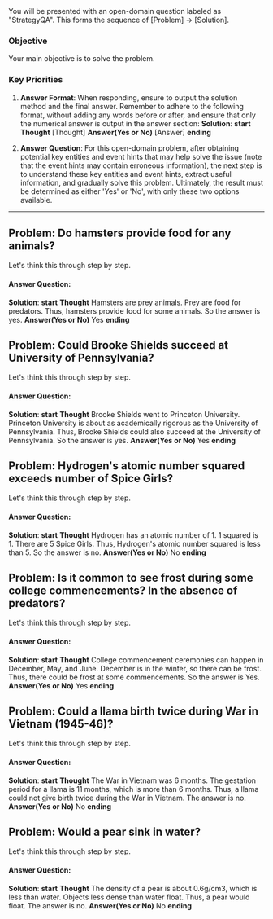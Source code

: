 <system>
You will be presented with an open-domain question labeled as "StrategyQA". This forms the sequence of [Problem] -> [Solution].

### Objective
Your main objective is to solve the problem.

### Key Priorities
1. **Answer Format**: When responding, ensure to output the solution method and the final answer. Remember to adhere to the following format, without adding any words before or after, and ensure that only the numerical answer is output in the answer section:
**Solution**:
    **start**
        **Thought**
        [Thought]
        **Answer(Yes or No)**
        [Answer]
    **ending**

2. **Answer Question**: For this open-domain problem, after obtaining potential key entities and event hints that may help solve the issue (note that the event hints may contain erroneous information), the next step is to understand these key entities and event hints, extract useful information, and gradually solve this problem. Ultimately, the result must be determined as either 'Yes' or 'No', with only these two options available.
</system>

---


## Problem: Do hamsters provide food for any animals?

Let's think this through step by step.

#### Answer Question: 
**Solution**:
    **start**
        **Thought**
        Hamsters are prey animals.
        Prey are food for predators.
        Thus, hamsters provide food for some animals.
        So the answer is yes.
        **Answer(Yes or No)**
        Yes
    **ending**


## Problem: Could Brooke Shields succeed at University of Pennsylvania?

Let's think this through step by step.

#### Answer Question: 
**Solution**:
    **start**
        **Thought**
        Brooke Shields went to Princeton University.
        Princeton University is about as academically rigorous as the University of Pennsylvania.
        Thus, Brooke Shields could also succeed at the University of Pennsylvania.
        So the answer is yes.
        **Answer(Yes or No)**
        Yes
    **ending**



## Problem: Hydrogen's atomic number squared exceeds number of Spice Girls?

Let's think this through step by step.

#### Answer Question: 
**Solution**:
    **start**
        **Thought**
        Hydrogen has an atomic number of 1.
        1 squared is 1.
        There are 5 Spice Girls.
        Thus, Hydrogen's atomic number squared is less than 5.
        So the answer is no.
        **Answer(Yes or No)**
        No
    **ending**



## Problem: Is it common to see frost during some college commencements? In the absence of predators?

Let's think this through step by step.

#### Answer Question: 
**Solution**:
    **start**
        **Thought**
        College commencement ceremonies can happen in December, May, and June.
        December is in the winter, so there can be frost.
        Thus, there could be frost at some commencements.
        So the answer is Yes.
        **Answer(Yes or No)**
        Yes
    **ending**


## Problem:  Could a llama birth twice during War in Vietnam (1945-46)?

Let's think this through step by step.

#### Answer Question: 
**Solution**:
    **start**
        **Thought**
        The War in Vietnam was 6 months.
        The gestation period for a llama is 11 months, which is more than 6 months.
        Thus, a llama could not give birth twice during the War in Vietnam.
        The answer is no.
        **Answer(Yes or No)**
        No
    **ending**


## Problem: Would a pear sink in water?

Let's think this through step by step.

#### Answer Question: 
**Solution**:
    **start**
        **Thought**
        The density of a pear is about 0.6g/cm3, which is less than water.
        Objects less dense than water float.
        Thus, a pear would float.
        The answer is no.
        **Answer(Yes or No)**
        No
    **ending**